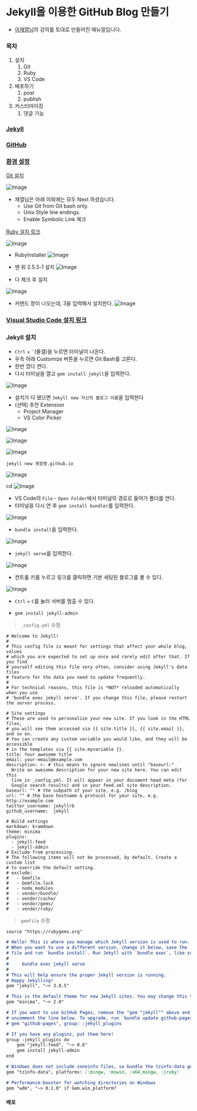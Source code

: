 # Jekyll을 이용한 GitHub Blog 만들기

- [이재열님](https://github.com/malkoG)의 강의를 토대로 만들어진 매뉴얼입니다.

### 목차
1. 설치 
    1. Git
    2. Ruby
    3. VS Code
2. 배포하기
    1. post
    2. publish
3. 커스터마이징
    1. 댓글 기능

### [Jekyll](#목차)





### [GitHub](#목차)
### [환경 설정](#목차)

[Git 설치](https://git-scm.com/)

![Image](https://i.imgur.com/T56GzYB.png)

- 재열님은 아래 이외에는 모두 Next 하셨습니다.
    - Use Git from Git bash only.     
    - Unix Style line endings.
    - Enable Symbolic Link 체크

[Ruby 설치 링크](https://www.ruby-lang.org/ko/)


![Image](https://i.imgur.com/GMJU4R8.png)

- RubyInstaller
![Image](https://i.imgur.com/Dorau1u.png)

- 맨 위 2.5.3-1 설치 
![Image](https://i.imgur.com/mNUSgcY.png)

- 다 체크 후 설치

![Image](https://i.imgur.com/AyEyTvl.png)

- 커맨드 창이 나오는데, 3을 입력해서 설치한다.
![Image](https://i.imgur.com/sBHd7nJ.png)

### [Visual Studio Code 설치 링크](https://code.visualstudio.com/)

### Jekyll 설치
- `Ctrl` + ``` ` ```(물결)을 누르면 터미널이 나온다.
- 우측 아래 Customize 버튼을 누르면 Git Bash를 고른다.
- 한번 껐다 켠다.
- 다시 터미널을 열고 `gem install jekyll`을 입력한다.

![Image](https://i.imgur.com/2bRiBaJ.png)

- 설치가 다 됐으면 `Jekyll new 자신의 블로그 이름`을 입력한다
- (선택) 추천 Extension
    - Project Manager
    - VS Color Picker

![Image](https://i.imgur.com/3FxAwbw.png)

![Image](https://i.imgur.com/8uvmE0o.png)

![Image](https://i.imgur.com/XHGSlyU.png)

`jekyll new 계정명.github.io`

![Image](https://i.imgur.com/Nt1NqqK.png)

cd 
![Image](https://i.imgur.com/gNT6ESo.png)

- VS Code의 `File` - `Open Folder`에서 터미널의 경로로 들어가 폴더를 연다.
- 터미널을 다시 연 후 `gem install bundler`를 입력한다.

![Image](https://i.imgur.com/RK80x6Q.png)

- `bundle install`을 입력한다.

![Image](https://i.imgur.com/jH2hprj.png)

- `jekyll serve`를 입력한다.

![Image](https://i.imgur.com/UvfTJsZ.png)

- 컨트롤 키를 누르고 링크를 클릭하면 기본 세팅된 블로그를 볼 수 있다.

![Image](https://i.imgur.com/4T0wQSh.png)

- `Ctrl` + `C`를 눌러 서버를 멈출 수 있다.

- `gem install jekyll-admin`

> `_config.yml` 수정 
```
# Welcome to Jekyll!
#
# This config file is meant for settings that affect your whole blog, values
# which you are expected to set up once and rarely edit after that. If you find
# yourself editing this file very often, consider using Jekyll's data files
# feature for the data you need to update frequently.
#
# For technical reasons, this file is *NOT* reloaded automatically when you use
# 'bundle exec jekyll serve'. If you change this file, please restart the server process.

# Site settings
# These are used to personalize your new site. If you look in the HTML files,
# you will see them accessed via {{ site.title }}, {{ site.email }}, and so on.
# You can create any custom variable you would like, and they will be accessible
# in the templates via {{ site.myvariable }}.
title: Your awesome title
email: your-email@example.com
description: >- # this means to ignore newlines until "baseurl:"
  Write an awesome description for your new site here. You can edit this
  line in _config.yml. It will appear in your document head meta (for
  Google search results) and in your feed.xml site description.
baseurl: "" # the subpath of your site, e.g. /blog
url: "" # the base hostname & protocol for your site, e.g. http://example.com
twitter_username: jekyllrb
github_username:  jekyll

# Build settings
markdown: kramdown
theme: minima
plugins:
  - jekyll-feed
  - jekyll-admin
# Exclude from processing.
# The following items will not be processed, by default. Create a custom list
# to override the default setting.
# exclude:
#   - Gemfile
#   - Gemfile.lock
#   - node_modules
#   - vendor/bundle/
#   - vendor/cache/
#   - vendor/gems/
#   - vendor/ruby/
```

> `gemfile` 수정
```md
source "https://rubygems.org"

# Hello! This is where you manage which Jekyll version is used to run.
# When you want to use a different version, change it below, save the
# file and run `bundle install`. Run Jekyll with `bundle exec`, like so:
#
#     bundle exec jekyll serve
#
# This will help ensure the proper Jekyll version is running.
# Happy Jekylling!
gem "jekyll", "~> 3.8.5"

# This is the default theme for new Jekyll sites. You may change this to anything you like.
gem "minima", "~> 2.0"

# If you want to use GitHub Pages, remove the "gem "jekyll"" above and
# uncomment the line below. To upgrade, run `bundle update github-pages`.
# gem "github-pages", group: :jekyll_plugins

# If you have any plugins, put them here!
group :jekyll_plugins do
    gem "jekyll-feed", "~> 0.6"
    gem install jekyll-admin
end

# Windows does not include zoneinfo files, so bundle the tzinfo-data gem
gem "tzinfo-data", platforms: [:mingw, :mswin, :x64_mingw, :jruby]

# Performance-booster for watching directories on Windows
gem "wdm", "~> 0.1.0" if Gem.win_platform?
```

#### 배포
